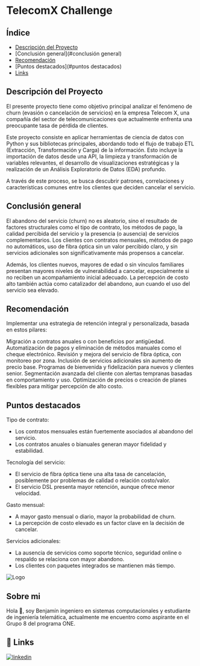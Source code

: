 
# TelecomX Challenge

## Índice
- [Descripción del Proyecto](#descripción-del-proyecto)
- [Conclusión general](#conclusión general)
- [Recomendación](#recomendación)
- [Puntos destacados](#puntos destacados)
- [Links](#links)

## Descripción del Proyecto
El presente proyecto tiene como objetivo principal analizar el fenómeno de churn (evasión o cancelación de servicios) en la empresa Telecom X, una compañía del sector de telecomunicaciones que actualmente enfrenta una preocupante tasa de pérdida de clientes.

Este proyecto consiste en aplicar herramientas de ciencia de datos con Python y sus bibliotecas principales, abordando todo el flujo de trabajo ETL (Extracción, Transformación y Carga) de la información. Esto incluye la importación de datos desde una API, la limpieza y transformación de variables relevantes, el desarrollo de visualizaciones estratégicas y la realización de un Análisis Exploratorio de Datos (EDA) profundo.

A través de este proceso, se busca descubrir patrones, correlaciones y características comunes entre los clientes que deciden cancelar el servicio.

## Conclusión general

El abandono del servicio (churn) no es aleatorio, sino el resultado de factores  structurales como el tipo de contrato, los métodos de pago, la calidad percibida del servicio y la presencia (o ausencia) de servicios complementarios. Los clientes con contratos mensuales, métodos de pago no automáticos, uso de fibra óptica sin un valor percibido claro, y sin servicios adicionales son significativamente más propensos a cancelar.

Además, los clientes nuevos, mayores de edad o sin vínculos familiares presentan mayores niveles de vulnerabilidad a cancelar, especialmente si no reciben un acompañamiento inicial adecuado. La percepción de costo alto también actúa como catalizador del abandono, aun cuando el uso del servicio sea elevado.


## Recomendación

Implementar una estrategia de retención integral y personalizada, basada en estos pilares:

Migración a contratos anuales o con beneficios por antigüedad.
Automatización de pagos y eliminación de métodos manuales como el cheque electrónico.
Revisión y mejora del servicio de fibra óptica, con monitoreo por zona.
Inclusión de servicios adicionales sin aumento de precio base.
Programas de bienvenida y fidelización para nuevos y clientes senior.
Segmentación avanzada del cliente con alertas tempranas basadas en comportamiento y uso.
Optimización de precios o creación de planes flexibles para mitigar percepción de alto costo.


## Puntos destacados
Tipo de contrato:
*   Los contratos mensuales están fuertemente asociados al abandono del servicio.
*   Los contratos anuales o bianuales generan mayor fidelidad y estabilidad.

Tecnología del servicio:

*   El servicio de fibra óptica tiene una alta tasa de cancelación, posiblemente por problemas de calidad o relación costo/valor.
*   El servicio DSL presenta mayor retención, aunque ofrece menor velocidad.

Gasto mensual:
*   A mayor gasto mensual o diario, mayor la probabilidad de churn.
*   La percepción de costo elevado es un factor clave en la decisión de cancelar.

Servicios adicionales:
*   La ausencia de servicios como soporte técnico, seguridad online o respaldo se relaciona con mayor abandono.
*   Los clientes con paquetes integrados se mantienen más tiempo.

![Logo](https://i.postimg.cc/8Cx9DGNd/logo-marca-empresa-circular-redondo-blanco-1.png)


## Sobre mi
Hola 👋, soy Benjamín ingeniero en sistemas computacionales y estudiante de ingeniería telemática, actualmente me encuentro como aspirante en el Grupo 8 del programa ONE.


## 🔗 Links
[![linkedin](https://img.shields.io/badge/linkedin-0A66C2?style=for-the-badge&logo=linkedin&logoColor=white)](https://www.linkedin.com/in/benjamin-pr/)



